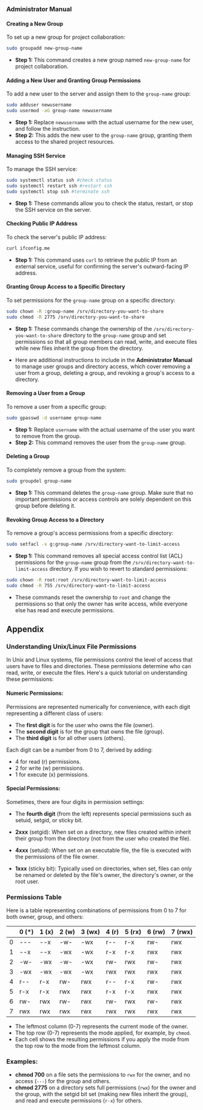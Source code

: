 ### **Administrator Manual**

#### **Creating a New Group**

To set up a new group for project collaboration:

```bash
sudo groupadd new-group-name
```

- **Step 1:** This command creates a new group named `new-group-name` for project collaboration.

#### **Adding a New User and Granting Group Permissions**

To add a new user to the server and assign them to the `group-name` group:

```bash
sudo adduser newusername
sudo usermod -aG group-name newusername
```

- **Step 1:** Replace `newusername` with the actual username for the new user, and follow the instruction.
- **Step 2:** This adds the new user to the `group-name` group, granting them access to the shared project resources.

#### **Managing SSH Service**

To manage the SSH service:

```bash
sudo systemctl status ssh #check status
sudo systemctl restart ssh #restart ssh
sudo systemctl stop ssh #terminate ssh
```

- **Step 1:** These commands allow you to check the status, restart, or stop the SSH service on the server.

#### **Checking Public IP Address**

To check the server's public IP address:

```bash
curl ifconfig.me
```

- **Step 1:** This command uses `curl` to retrieve the public IP from an external service, useful for confirming the server's outward-facing IP address.

#### **Granting Group Access to a Specific Directory**

To set permissions for the `group-name` group on a specific directory:

```bash
sudo chown -R :group-name /srv/directory-you-want-to-share
sudo chmod -R 2775 /srv/directory-you-want-to-share
```

- **Step 1:** These commands change the ownership of the `/srv/directory-you-want-to-share` directory to the `group-name` group and set permissions so that all group members can read, write, and execute files while new files inherit the group from the directory.

- Here are additional instructions to include in the **Administrator Manual** to manage user groups and directory access, which cover removing a user from a group, deleting a group, and revoking a group's access to a directory.

#### **Removing a User from a Group**

To remove a user from a specific group:

```bash
sudo gpasswd -d username group-name
```

- **Step 1:** Replace `username` with the actual username of the user you want to remove from the group.
- **Step 2:** This command removes the user from the `group-name` group.

#### **Deleting a Group**

To completely remove a group from the system:

```bash
sudo groupdel group-name
```

- **Step 1:** This command deletes the `group-name` group. Make sure that no important permissions or access controls are solely dependent on this group before deleting it.

#### **Revoking Group Access to a Directory**

To remove a group's access permissions from a specific directory:

```bash
sudo setfacl -x g:group-name /srv/directory-want-to-limit-access
```

- **Step 1:** This command removes all special access control list (ACL) permissions for the `group-name` group from the `/srv/directory-want-to-limit-access` directory.
If you wish to revert to standard permissions:
 ```bash
 sudo chown -R root:root /srv/directory-want-to-limit-access
 sudo chmod -R 755 /srv/directory-want-to-limit-access
 ```
 - These commands reset the ownership to `root` and change the permissions so that only the owner has write access, while everyone else has read and execute permissions.

## Appendix
### Understanding Unix/Linux File Permissions

In Unix and Linux systems, file permissions control the level of access that users have to files and directories. These permissions determine who can read, write, or execute the files. Here's a quick tutorial on understanding these permissions:

#### Numeric Permissions:

Permissions are represented numerically for convenience, with each digit representing a different class of users:
- The **first digit** is for the user who owns the file (owner).
- The **second digit** is for the group that owns the file (group).
- The **third digit** is for all other users (others).

Each digit can be a number from 0 to 7, derived by adding:
- 4 for read (r) permissions.
- 2 for write (w) permissions.
- 1 for execute (x) permissions.

#### Special Permissions:

Sometimes, there are four digits in permission settings:
- The **fourth digit** (from the left) represents special permissions such as setuid, setgid, or sticky bit.

- **2xxx** (setgid): When set on a directory, new files created within inherit their group from the directory (not from the user who created the file).
- **4xxx** (setuid): When set on an executable file, the file is executed with the permissions of the file owner.
- **1xxx** (sticky bit): Typically used on directories, when set, files can only be renamed or deleted by the file's owner, the directory's owner, or the root user.

### Permissions Table

Here is a table representing combinations of permissions from 0 to 7 for both owner, group, and others:

|    | 0 (*) | 1 (x) | 2 (w) | 3 (wx) | 4 (r) | 5 (rx) | 6 (rw) | 7 (rwx) |
|----|-------|-------|-------|--------|-------|--------|--------|---------|
| 0  |  ---  |  --x  |  -w-  |  -wx   | r--   | r-x    | rw-    | rwx     |
| 1  |  --x  |  --x  |  -wx  |  -wx   | r-x   | r-x    | rwx    | rwx     |
| 2  |  -w-  |  -wx  |  -w-  |  -wx   | rw-   | rwx    | rw-    | rwx     |
| 3  |  -wx  |  -wx  |  -wx  |  -wx   | rwx   | rwx    | rwx    | rwx     |
| 4  | r--   | r-x   | rw-   | rwx    | r--   | r-x    | rw-    | rwx     |
| 5  | r-x   | r-x   | rwx   | rwx    | r-x   | r-x    | rwx    | rwx     |
| 6  | rw-   | rwx   | rw-   | rwx    | rw-   | rwx    | rw-    | rwx     |
| 7  | rwx   | rwx   | rwx   | rwx    | rwx   | rwx    | rwx    | rwx     |

- The leftmost column (0-7) represents the current mode of the owner.
- The top row (0-7) represents the mode applied, for example, by `chmod`.
- Each cell shows the resulting permissions if you apply the mode from the top row to the mode from the leftmost column.

### Examples:

- **chmod 700** on a file sets the permissions to `rwx` for the owner, and no access (`---`) for the group and others.
- **chmod 2775** on a directory sets full permissions (`rwx`) for the owner and the group, with the setgid bit set (making new files inherit the group), and read and execute permissions (`r-x`) for others.
